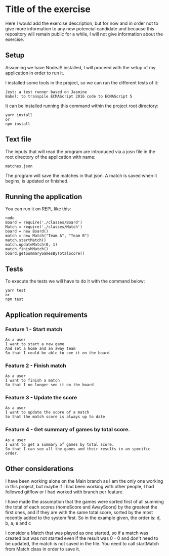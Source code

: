 # Title of the exercise

Here I would add the exercise description, but for now and in order not to give more information to any new potencial candidate and because this repository will remain public for a while, I will not give information about the exercise.


## Setup

Assuming we have NodeJS installed, I will proceed with the setup of my application in order to run it.

I installed some tools in the project, so we can run the different tests of it:

    Jest: a test runner based on Jasmine
    Babel: to transpile ECMAScript 2016 code to ECMAScript 5

It can be installed running this command within the project root directory:

    yarn install 
    or 
    npm install


## Text file

The inputs that will read the program are introduced via a josn file in the root directory of the application with name:

    matches.json

The program will save the matches in that json. A match is saved when it begins, is updated or finished.

## Running the application

You can run it on REPL like this:

    node
    Board = require('./classes/Board')
    Match = require('./classes/Match')
    board = new Board()
    match = new Match("Team A", "Team B")
    match.startMatch()
    match.updateMatch(0, 1)
    match.finishMatch()
    board.getSummaryGamesByTotalScore()

## Tests

To execute the tests we will have to do it with the command below:

    yarn test
    or
    npm test


## Application requirements

### Feature 1 - Start match

```
As a user
I want to start a new game
And set a home and an away team
So that I could be able to see it on the board
```

### Feature 2 - Finish match

```
As a user
I want to finish a match
So that I no longer see it on the board
```

### Feature 3 - Update the score

```
As a user
I want to update the score of a match
So that the match score is always up to date
```

### Feature 4 - Get summary of games by total score.

```
As a user
I want to get a summary of games by total score.
So that I can see all the games and their results in an specific order.
```


## Other considerations

I have been working alone on the Main branch as I am the only one working in this project, but maybe if I had been working with other people, I had followed gitflow or I had worked with branch per feature.

I have made the assumption that the games were sorted first of all summing the total of each scores (homeScore and AwayScore) by the greatest the first ones, and if they are with the same total score, sorted by the most recently added to the system first. So in the example given, the order is: d, b, a, e and c

I consider a Match that was played as one started, so if a match was created but was not started even if the result was 0 - 0 and don't need to be updated, the match is not saved in the file. You need to call startMatch from Match class in order to save it.